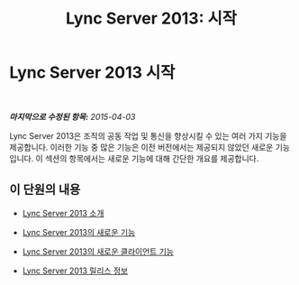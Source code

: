﻿---
title: 'Lync Server 2013: 시작'
TOCTitle: 시작
ms:assetid: 8528232b-3709-472c-91e3-f1e8171af8cd
ms:mtpsurl: https://technet.microsoft.com/ko-kr/library/Gg398676(v=OCS.15)
ms:contentKeyID: 49304260
ms.date: 08/24/2015
mtps_version: v=OCS.15
ms.translationtype: HT
---

# Lync Server 2013 시작

 

_**마지막으로 수정된 항목:** 2015-04-03_

Lync Server 2013은 조직의 공동 작업 및 통신을 향상시킬 수 있는 여러 가지 기능을 제공합니다. 이러한 기능 중 많은 기능은 이전 버전에서는 제공되지 않았던 새로운 기능입니다. 이 섹션의 항목에서는 새로운 기능에 대해 간단한 개요를 제공합니다.

## 이 단원의 내용

  - [Lync Server 2013 소개](lync-server-2013-introduction.md)

  - [Lync Server 2013의 새로운 기능](lync-server-2013-new-features.md)

  - [Lync Server 2013의 새로운 클라이언트 기능](lync-server-2013-new-client-features.md)

  - [Lync Server 2013 릴리스 정보](lync-server-2013-release-notes.md)

